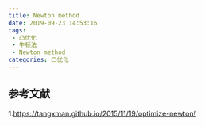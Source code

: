 ```yaml
---
title: Newton method
date: 2019-09-23 14:53:16
tags:
 - 凸优化
 - 牛顿法
 - Newton method
categories: 凸优化
---
```


## 参考文献
1.https://tangxman.github.io/2015/11/19/optimize-newton/
